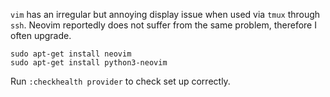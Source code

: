 `vim` has an irregular but annoying display issue when used via `tmux` through `ssh`.  Neovim reportedly does not suffer from the same problem,
therefore I often upgrade.

```
sudo apt-get install neovim
sudo apt-get install python3-neovim
```

Run `:checkhealth provider` to check set up correctly.
